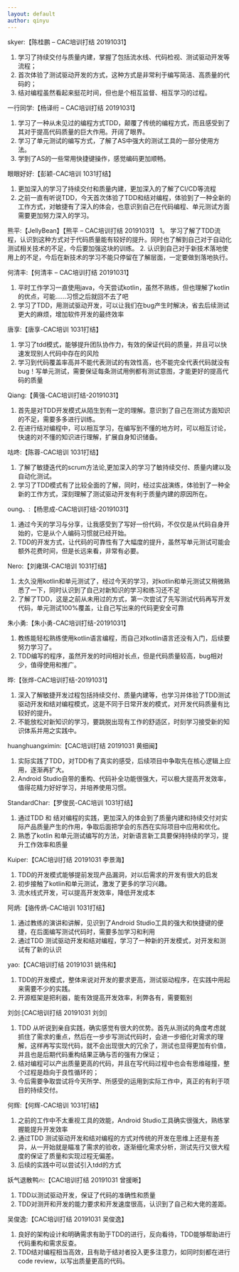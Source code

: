 ```yaml
---
layout: default
author: qinyu
---
```


skyer:【陈桂鹏 – CAC培训打结 20191031】
1. 学习了持续交付与质量内建，掌握了包括流水线、代码检视、测试驱动开发等流程；
2. ​首次体验了测试驱动开发的方式，这种方式是非常利于编写简洁、高质量的代码的；
3. 结对编程虽然看起来挺花时间，但也是个相互监督、相互学习的过程。

一行同学:【杨译绗 – CAC培训打结 20191031】
1. 学习了一种从未见过的编程方式TDD，颠覆了传统的编程方式，而且感受到了其对于提高代码质量的巨大作用。开阔了眼界。
2. 学习了单元测试的编写方式，了解了AS中强大的测试工具的一部分使用方法。
3. 学到了AS的一些常用快捷键操作，感觉编码更加顺畅。

眼眼好好:【彭颖-CAC培训 1031打结】
1. 更加深入的学习了持续交付和质量内建，更加深入的了解了CI/CD等流程
2. ​之前一直有听说TDD，今天首次体验了TDD和结对编程，体验到了一种全新的工作方式，对敏捷有了深入的体会，也意识到自己在代码编程、单元测试方面需要更加努力深入的学习。

熊平:【JellyBean】【熊平 – CAC培训打结 20191031】
1。 学习了解了TDD流程，认识到这种方式对于代码质量能有较好的提升。同时也了解到自己对于自动化测试相关技术的不足，今后要加强这块的训练。
2. 认识到自己对于新技术落地使用上的不足，​今后在新技术的学习不能只停留在了解层面，一定要做到落地执行。

何清丰:【何清丰 – CAC培训打结 20191031】
1. 平时工作学习一直使用java，今天尝试kotlin，虽然不熟练，但也理解了kotlin的优点，可能……习惯之后就回不去了吧
2. 学习了TDD，用测试驱动开发，可以让我们在bug产生时解决，省去后续测试更大的麻烦，增加软件开发的最终效率

唐享:【唐享-CAC培训 1031打结】
1. 学习了tdd模式，能够提升团队协作力，有效的保证代码的质量，并且可以快速发现别人代码中存在的风险
2. 学习到代码覆盖率高并不能代表测试的有效性高，也不能完全代表代码就没有bug！写单元测试，需要保证每条测试用例都有测试意图，才能更好的提高代码的质量

Qiang:【黄强-CAC培训打结-20191031】
1. 首先是对TDD开发模式从陌生到有一定的理解。意识到了自己在测试方面知识的不足，需要多多进行训练。
2. 在进行结对编程中，可以相互学习，在编写到不懂的地方时，可以相互讨论，快速的对不懂的知识进行理解，扩展自身知识储备。

咕咚:【陈蓉-CAC培训 1031打结】
1. 了解了敏捷迭代的scrum方法论,更加深入的学习了敏持续交付、质量内建以及自动化测试。
2. ​学习了TDD模式有了比较全面的了解，同时，经过实战演练，体验到了一种全新的工作方式，深刻理解了测试驱动开发有利于质量内建的原因所在。

oung、:【杨思成-CAC培训打结-20191031】
1. 通过今天的学习与分享，让我感受到了写好一份代码，不仅仅是从代码自身开始的，它是从个人编码习惯就已经开始。
2. TDD的开发方式，让代码的可靠性有了大幅度的提升，虽然写单元测试可能会额外花费时间，但是长远来看，非常有必要。

Nero:【刘雍琪-CAC培训 1031打结】
1. 太久没用kotlin和单元测试了，经过今天的学习，对kotlin和单元测试又稍微熟悉了一下，同时认识到了自己对新知识的学习和练习还不足
2. ​了解了TDD，这是之前从未用过的方式，第一次尝试了先写测试代码再写开发代码，单元测试100%覆盖，让自己写出来的代码更安全可靠

朱小勇:【朱小勇-CAC培训打结-20191031】
1. 教练能轻松熟练使用kotlin语言编程，而自己对kotlin语言还没有入门，后续要努力学习了。
2. TDD编写的程序，虽然开发的时间相对长点，但是代码质量较高，bug相对少，值得使用和推广。

晔:【张烨-CAC培训打结-20191031】
1. 深入了解敏捷开发过程包括持续交付、质量内建等，也学习并体验了TDD测试驱动开发和结对编程模式，这是不同于日常开发的模式，对开发代码质量有比较好的提升。
2. 不能放松对新知识的学习，要跳脱出现有工作的舒适区，时刻学习接受新的知识体系并用之实践中。

huanghuangximin:【CAC培训打结 20191031 黄细闽】
1. 实际实践了TDD，对TDD有了真实的感受，后续项目中争取先在核心逻辑上应用，逐渐再扩大。
2. Android Studio自带的重构、代码补全功能很强大，可以极大提高开发效率，值得花精力好好学习，并培养使用习惯。

StandardChar:【罗俊民-CAC培训 1031打结】
1. 通过TDD 和 结对编程的实践，更加深入的体会到了质量内建和持续交付对实际产品质量产生的作用，争取后面把学会的东西在实际项目中应用和优化。
2. ​熟悉了kotlin 和单元测试编写的方法，对新语言新工具要保持持续的学习，提升工作效率和质量
   
Kuiper:【CAC培训打结 20191031 李景海】
1. TDD的开发模式能够提前发现产品漏洞，对以后需求的开发有很大的启发
2. 初步接触了kotlin和单元测试，激发了更多的学习兴趣。
3. 流水线式开发，可以提高开发效率，降低开发成本

阿炳:【骆传炳-CAC培训 1031打结】
1. 通过教练的演讲和讲解，见识到了Android Studio工具的强大和快捷键的便捷，在后面编写测试代码时，需要多加学习和利用
2. ​通过TDD 测试驱动开发和结对编程，学习了一种新的开发模式，对开发和测试有了新的认识

yao:【CAC培训打结 20191031 姚伟和】
1. TDD的开发模式，整体来说对开发的要求更高，测试驱动程序，在实践中用起来需要不少的实践。
2. 开源框架是把利器，能有效提高开发效率，利弊各有，需要甄别

刘剑:[CAC培训打结 20191031 刘剑]
1. TDD 从听说到亲自实践，确实感觉有很大的优势。首先从测试的角度考虑就抓住了需求的重点，然后在一步步写测试代码时，会进一步细化对需求的理解，这样再写实现代码，就不会出现很大的冗余了，测试也显得更加有价值，并且也是后期代码重构结果正确与否的强有力保证；
2. 结对编程可以产出质量更高的代码，并且在写代码过程中也会有思维碰撞，整个过程是趋向于良性循环的；
3. 今后需要争取尝试将今天所学、所感受的运用到实际工作中，​真正的有利于项目的持续交付。

何辉:【何辉-CAC培训 1031打结】
1. 之前的工作中不太重视工具的效能，Android Studio工具确实很强大，熟练掌握能提升开发效率
2. ​通过TDD 测试驱动开发和结对编程的方式对传统的开发在思维上还是有差异，从一开始就是瞄准了需求的验收，逐渐细化需求分析，测试先行又很大程度的保证了质量和实现过程无偏差。
3. 后续的实践中可以尝试引入tdd的方式

妖气退散鸭🔥:【CAC培训打结 20191031 曾援晰】
1. TDD以测试驱动开发，保证了代码的准确性和质量
2. TDD对测开和开发的能力要求和开发速度很高，认识到了自己和大佬的差距。         

吴俊逸:【CAC培训打结 20191031 吴俊逸】
1. 良好的架构设计和明确需求有助于TDD的进行，反向看待，TDD能够帮助进行代码重构和需求反查。
2. TDD结对编程相当高效，且有助于结对者投入更多注意力，如同时刻都在进行code review，以写出质量更高的代码。
